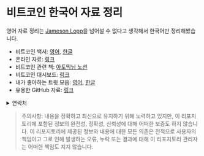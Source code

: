 # 비트코인 한국어 자료 정리

영어 자료 정리는 [Jameson Lopp](https://www.lopp.net/bitcoin-information.html)을 넘어설 수 없다고 생각해서 한국어만 정리해봤습니다.

- 비트코인 백서: [영어](https://bitcoin.org/bitcoin.pdf), [한글](Resources/pdf/백서_한글번역(A4).pdf)
- 온라인 자료: [링크](Resources/Online_KR.md)
- 비트코인 관련 책: [아토믹님 노션](https://atomicbtc.notion.site/ATOMIC-ITCOIN-8808cd293d9e4fd294a03fdd590c2131?p=134b1d6dd35f8145983bc898c41d40ce&pm=c)
- 비트코인 대시보드: [링크](Resources/Dashboards.md)
- 내가 좋아하는 트윗 모음: [영어](Resources/Tweets_EN.md), [한글](Resources/Tweets_KR.md)
- 유용한 GitHub 자료: [링크](Resources/Repositories.md)

<details>
  <summary>연락처</summary>
  <ul>
  <li>X: 
    <a href="https://x.com/juhwang8378">@juhwang8378</a>
  </li>
  <li>Email: 
    <a href="mailto:juhwang8378">juhwang8378@proton.me</a>
  </li>
  <li>Nostr/LN: 
    <a href="https://primal.net/p/nprofile1qqs05h4qpl9yy6wq39zu48mcnmgjh7r999s9fhrgsjxk945lzp6lhlsd8zdu8">juhwang@oksu.su</a>
  </li> 
  </ul>
</details>


> 주의사항: 내용을 정확하고 최신으로 유지하기 위해 노력하고 있지만, 이 리포지토리에 포함된 정보의 완전성, 정확성, 신뢰성에 대해 어떠한 보증도 하지 않습니다. 이 리포지토리에 제공된 정보와 내용에 대한 모든 의존은 전적으로 사용자의 책임이고 그로 인해 발생하는 오류, 누락 또는 결과에 대해 이 리포지토리 관리자는 어떠한 책임도 지지 않습니다.
